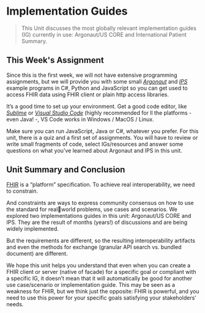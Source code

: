 # Implementation Guides

>This Unit discusses the most globally relevant implementation guides (IG) currently in use: Argonaut/US CORE and International Patient Summary.


## This Week's Assignment

Since this is the first week, we will not have extensive programming assignments, but we will 
provide you with some small [*Argonaut*](https://www.hl7.org/implement/standards/fhir/2015Jan/argonauts.tml) and [*IPS*](https://www.hl7.org/fhir/uv/ips/) example programs in C#, Python and JavaScript so 
you can get used to access FHIR data using FHIR client or plain http access libraries. 

It’s a good time to set up your environment. Get a good code editor, like [*Sublime*](https://www.ublimetext.com/download) or [*Visual Studio Code*](https://code.visualstudio.com/) (highly recommended for ll the platforms - even Java! -, VS Code works in Windows /
MacOS / Linux.

Make sure you can run JavaScript, Java or C#, whatever you prefer.
For this unit, there is a quiz and a first set of assignments. 
You will have to review or write small fragments of code, select IGs/resources and answer some 
questions on what you’ve learned about Argonaut and IPS in this unit.

## Unit Summary and Conclusion

[FHIR](https://www.hl7.org/fhir/) is a “platform” specification. To achieve real interoperability, we need to constrain. 

And constraints are ways to express community consensus on how to use the standard for realworld problems, use cases and scenarios. We explored two implementations guides in this unit: 
Argonaut/US CORE and IPS. They are the result of months (years!) of discussions and are being 
widely implemented.

But the requirements are different, so the resulting interoperability artifacts and even the methods
for exchange (granular API search vs. bundled document) are different.

We hope this unit helps you understand that even when you can create a FHIR client or server 
(native of facade) for a specific goal or compliant with a specific IG, it doesn’t mean that it will  automatically be good for another use case/scenario or implementation guide.
This may be seen as a weakness for FHIR, but we think just the opposite: FHIR is powerful, and 
you need to use this power for your specific goals satisfying your stakeholders’ needs.
